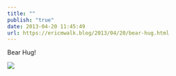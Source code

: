```yaml
---
title: ""
publish: "true"
date: 2013-04-20 11:45:49
url: https://ericmwalk.blog/2013/04/20/bear-hug.html
---
```


Bear Hug!

![](https://ericmwalk.blog/uploads/2022/b8586ae6a2.jpg)